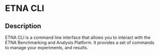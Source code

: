 # ETNA CLI

## Description

ETNA CLI is a command line interface that allows you to interact with the ETNA Benchmarking and Analysis Platform. It provides a set of commands to manage your experiments, and results.

